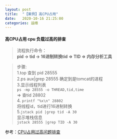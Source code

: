 ```yaml
---
layout: post
title:  "【案例】高CPU占用"
date:   2020-10-16 21:25:00
categories: 运维
---
```


#### 高CPU占用 cpu 负载过高的排查   

>流程执行命令：  
>**pid -> tid -> 16进制转换tid => TID => 内存分析工具**  

>步骤:  
>1.top 查到 pid 28555  
>2.ps aux|grep 28555 确定到是tomcat的进程  
>3.显示线程列表  
>`ps -mp 28555 -o THREAD,tid,time`  
>=> 查tid 28802  
>4. `printf "%x\n" 28802`  
>将线程id，tid进行16进制转换  
>5.`jstack pid |grep tid -A 30`   
>显示堆栈信息   
>`jstack 28555 |grep TID -A 30`  


参考：[CPU占用过高问题排查]

[CPU占用过高问题排查]:https://segmentfault.com/a/1190000015897229